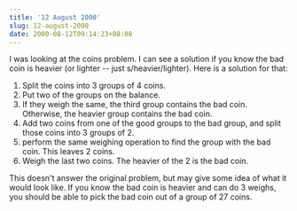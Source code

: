 ```yaml
---
title: '12 August 2000'
slug: 12-august-2000
date: 2000-08-12T09:14:23+08:00
---
```


I was looking at the coins problem. I can see a solution
if you know the bad coin is heavier (or lighter \-- just
s/heavier/lighter). Here is a solution for that:

1.  Split the coins into 3 groups of 4 coins.
2.  Put two of the groups on the balance.
3.  If they weigh the same, the third group contains the bad
    coin. Otherwise, the heavier group contains the bad coin.
4.  Add two coins from one of the good groups to the bad
    group, and split those coins into 3 groups of 2.
5.  perform the same weighing operation to find the group
    with the bad coin. This leaves 2 coins.
6.  Weigh the last two coins. The heavier of the 2 is the
    bad coin.

This doesn\'t answer the original problem, but may give
some idea of what it would look like. If you know the bad
coin is heavier and can do 3 weighs, you should be able to
pick the bad coin out of a group of 27 coins.
